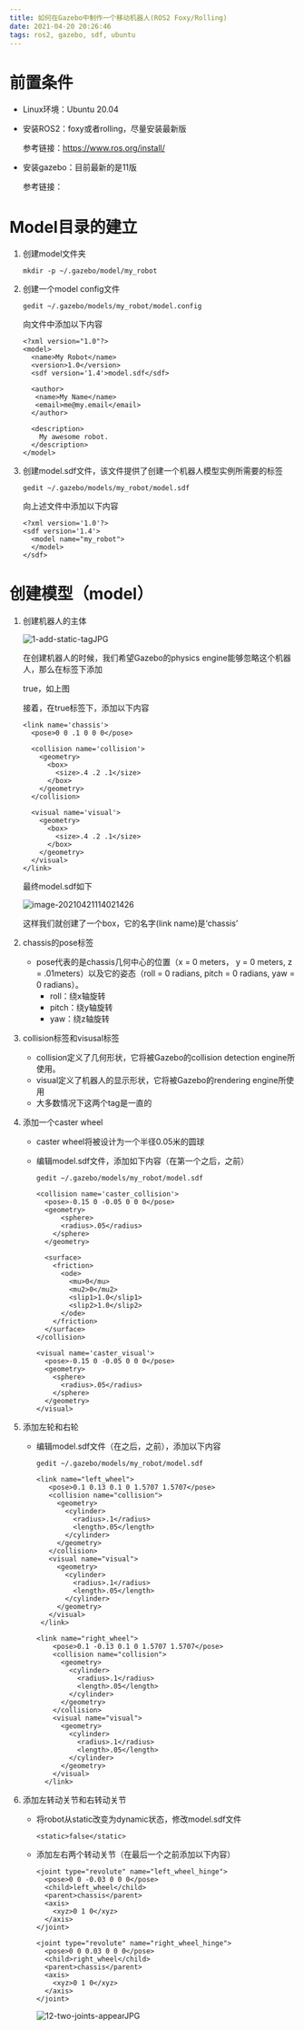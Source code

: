```yaml
---
title: 如何在Gazebo中制作一个移动机器人(ROS2 Foxy/Rolling)
date: 2021-04-20 20:26:46
tags: ros2, gazebo, sdf, ubuntu
---
```


# 前置条件

- Linux环境：Ubuntu 20.04

- 安装ROS2：foxy或者rolling，尽量安装最新版

  参考链接：https://www.ros.org/install/

- 安装gazebo：目前最新的是11版

  参考链接：

# Model目录的建立

1. 创建model文件夹

   `mkdir -p ~/.gazebo/model/my_robot`

2. 创建一个model config文件

   `gedit ~/.gazebo/models/my_robot/model.config`

   向文件中添加以下内容

   ```
   <?xml version="1.0"?>
   <model>
     <name>My Robot</name>
     <version>1.0</version>
     <sdf version='1.4'>model.sdf</sdf>
    
     <author>
      <name>My Name</name>
      <email>me@my.email</email>
     </author>
    
     <description>
       My awesome robot.
     </description>
   </model>
   ```

3. 创建model.sdf文件，该文件提供了创建一个机器人模型实例所需要的标签

   ```
   gedit ~/.gazebo/models/my_robot/model.sdf
   ```

   向上述文件中添加以下内容

   ```
   <?xml version='1.0'?>
   <sdf version='1.4'>
     <model name="my_robot">
     </model>
   </sdf>
   ```

# 创建模型（model）

1. 创建机器人的主体

   ![1-add-static-tagJPG](如何在Gazebo中制作一个移动机器人-ROS2-Foxy-Rolling/1-add-static-tagJPG.jpg)

   在创建机器人的时候，我们希望Gazebo的physics engine能够忽略这个机器人，那么在标签<model name="my_robot">下添加

   <static>true<static>，如上图

   接着，在<static>true<static>标签下，添加以下内容

   ```
   <link name='chassis'>
     <pose>0 0 .1 0 0 0</pose>
    
     <collision name='collision'>
       <geometry>
         <box>
           <size>.4 .2 .1</size>
         </box>
       </geometry>
     </collision>
    
     <visual name='visual'>
       <geometry>
         <box>
           <size>.4 .2 .1</size>
         </box>
       </geometry>
     </visual>
   </link>
   ```

   最终model.sdf如下

   ![image-20210421114021426](如何在Gazebo中制作一个移动机器人-ROS2-Foxy-Rolling/image-20210421114021426.png)

   这样我们就创建了一个box，它的名字(link name)是‘chassis’

2. chassis的pose标签

   - pose代表的是chassis几何中心的位置（x = 0 meters， y = 0 meters, z = .01meters）以及它的姿态（roll = 0 radians, pitch = 0 radians, yaw = 0 radians）。
     - roll：绕x轴旋转
     - pitch：绕y轴旋转
     - yaw：绕z轴旋转

3. collision标签和visusal标签

   - collision定义了几何形状，它将被Gazebo的collision detection engine所使用。
   - visual定义了机器人的显示形状，它将被Gazebo的rendering engine所使用
   - 大多数情况下这两个tag是一直的

4. 添加一个caster wheel

   - caster wheel将被设计为一个半径0.05米的圆球

   - 编辑model.sdf文件，添加如下内容（在第一个</visual>之后，</link>之前）

     `gedit ~/.gazebo/models/my_robot/model.sdf`

     ```
     <collision name='caster_collision'>
       <pose>-0.15 0 -0.05 0 0 0</pose>
       <geometry>
           <sphere>
           <radius>.05</radius>
         </sphere>
       </geometry>
      
       <surface>
         <friction>
           <ode>
             <mu>0</mu>
             <mu2>0</mu2>
             <slip1>1.0</slip1>
             <slip2>1.0</slip2>
           </ode>
         </friction>
       </surface>
     </collision>
      
     <visual name='caster_visual'>
       <pose>-0.15 0 -0.05 0 0 0</pose>
       <geometry>
         <sphere>
           <radius>.05</radius>
         </sphere>
       </geometry>
     </visual>
     ```

5. 添加左轮和右轮

   - 编辑model.sdf文件（在</link>之后，</model>之前），添加以下内容

     `gedit ~/.gazebo/models/my_robot/model.sdf`

     ```
     <link name="left_wheel">
        <pose>0.1 0.13 0.1 0 1.5707 1.5707</pose>
        <collision name="collision">
          <geometry>
            <cylinder>
              <radius>.1</radius>
              <length>.05</length>
            </cylinder>
          </geometry>
        </collision>
        <visual name="visual">
          <geometry>
            <cylinder>
              <radius>.1</radius>
              <length>.05</length>
            </cylinder>
          </geometry>
        </visual>
      </link>
     ```

     ```
     <link name="right_wheel">
         <pose>0.1 -0.13 0.1 0 1.5707 1.5707</pose>
         <collision name="collision">
           <geometry>
             <cylinder>
               <radius>.1</radius>
               <length>.05</length>
             </cylinder>
           </geometry>
         </collision>
         <visual name="visual">
           <geometry>
             <cylinder>
               <radius>.1</radius>
               <length>.05</length>
             </cylinder>
           </geometry>
         </visual>
       </link>
     ```

     

6. 添加左转动关节和右转动关节

   - 将robot从static改变为dynamic状态，修改model.sdf文件

     `<static>false</static>`

   - 添加左右两个转动关节（在最后一个</model>之前添加以下内容）

     ```
     <joint type="revolute" name="left_wheel_hinge">
       <pose>0 0 -0.03 0 0 0</pose>
       <child>left_wheel</child>
       <parent>chassis</parent>
       <axis>
         <xyz>0 1 0</xyz>
       </axis>
     </joint>
      
     <joint type="revolute" name="right_wheel_hinge">
       <pose>0 0 0.03 0 0 0</pose>
       <child>right_wheel</child>
       <parent>chassis</parent>
       <axis>
         <xyz>0 1 0</xyz>
       </axis>
     </joint>
     ```

     ![12-two-joints-appearJPG](如何在Gazebo中制作一个移动机器人-ROS2-Foxy-Rolling/12-two-joints-appearJPG.jpg)